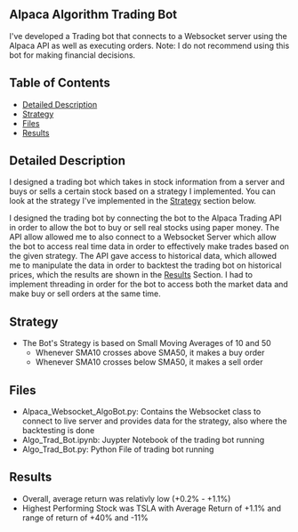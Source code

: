 ## Alpaca Algorithm Trading Bot

I've developed a Trading bot that connects to a Websocket server using the Alpaca API as well as executing orders.
Note: I do not recommend using this bot for making financial decisions.

## Table of Contents
- [Detailed Description](#detailed-description)
- [Strategy](#strategy)
- [Files](#files)
- [Results](#results)

## Detailed Description
I designed a trading bot which takes in stock information from a server and buys or sells a certain stock based on a strategy I implemented. You can look at the strategy I've implemented in the [Strategy](#strategy) section below. 

I designed the trading bot by connecting the bot to the Alpaca Trading API in order to allow the bot to buy or sell real stocks using paper money. The API allow allowed me to also connect to a Websocket Server which allow the bot to access real time data in order to effectively make trades based on the given strategy. The API gave access to historical data, which allowed me to manipulate the data in order to backtest the trading bot on historical prices, which the results are shown in the [Results](#results) Section. I had to implement threading in order for the bot to access both the market data and make buy or sell orders at the same time.

## Strategy
- The Bot's Strategy is based on Small Moving Averages of 10 and 50
    - Whenever SMA10 crosses above SMA50, it makes a buy order
    - Whenever SMA10 crosses below SMA50, it makes a sell order
 
## Files
- Alpaca_Websocket_AlgoBot.py: Contains the Websocket class to connect to live server and provides data for the strategy, also where the backtesting is done
- Algo_Trad_Bot.ipynb: Juypter Notebook of the trading bot running
- Algo_Trad_Bot.py: Python File of trading bot running

## Results
- Overall, average return was relativly low (+0.2% - +1.1%)
- Highest Performing Stock was TSLA with Average Return of +1.1% and range of return of +40% and -11%
